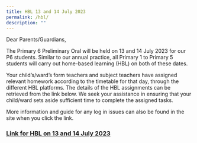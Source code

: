 ```yaml
---
title: HBL 13 and 14 July 2023
permalink: /hbl/
description: ""
---
```

Dear Parents/Guardians, 

  
The Primary 6 Preliminary Oral will be held on 13 and 14 July 2023 for our P6 students. Similar to our annual practice, all Primary 1 to Primary 5 students will carry out home-based learning (HBL) on both of these dates.

Your child’s/ward’s form teachers and subject teachers have assigned relevant homework according to the timetable for that day, through the different HBL platforms. The details of the HBL assignments can be retrieved from the link below. We seek your assistance in ensuring that your child/ward sets aside sufficient time to complete the assigned tasks.

More information and guide for any log in issues can also be found in the site when you click the link. 

### [Link for HBL on 13 and 14 July 2023](https://sites.google.com/moe.edu.sg/kcsfhbl/home)
